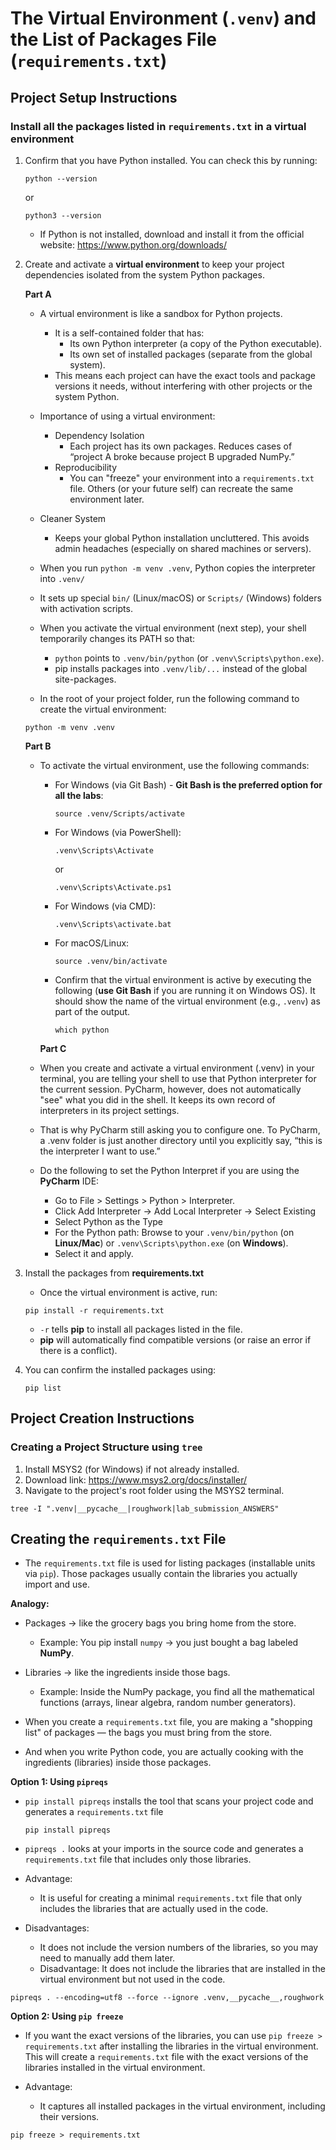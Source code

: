 # The Virtual Environment (`.venv`) and the List of Packages File (`requirements.txt`)

## Project Setup Instructions

### Install all the packages listed in `requirements.txt` in a virtual environment

1. Confirm that you have Python installed. You can check this by running:

    ```shell
    python --version
    ```

    or

    ```shell
    python3 --version
    ```

    - If Python is not installed, download and install it from the official website: <https://www.python.org/downloads/>

2. Create and activate a **virtual environment** to keep your project dependencies isolated from the system Python packages.

   **Part A**

   - A virtual environment is like a sandbox for Python projects.
     - It is a self-contained folder that has:
       - Its own Python interpreter (a copy of the Python executable).
       - Its own set of installed packages (separate from the global system).
     - This means each project can have the exact tools and package versions it needs, without interfering with other projects or the system Python.

   - Importance of using a virtual environment:
     - Dependency Isolation
        - Each project has its own packages. Reduces cases of “project A broke because project B upgraded NumPy.”
     - Reproducibility
        - You can "freeze" your environment into a `requirements.txt` file. Others (or your future self) can recreate the same environment later.
   - Cleaner System
     - Keeps your global Python installation uncluttered. This avoids admin headaches (especially on shared machines or servers).

   - When you run `python -m venv .venv`, Python copies the interpreter into `.venv/`
   - It sets up special `bin/` (Linux/macOS) or `Scripts/` (Windows) folders with activation scripts.
   - When you activate the virtual environment (next step), your shell temporarily changes its PATH so that:
     - `python` points to `.venv/bin/python` (or `.venv\Scripts\python.exe`).
     - pip installs packages into `.venv/lib/...` instead of the global site-packages.

   - In the root of your project folder, run the following command to create the virtual environment:

    ```shell
    python -m venv .venv
    ```

   **Part B**

   - To activate the virtual environment, use the following commands:
       - For Windows (via Git Bash) - **Git Bash is the preferred option for all the labs**:

         ```shell
         source .venv/Scripts/activate
         ```

       - For Windows (via PowerShell):

         ```shell
         .venv\Scripts\Activate
         ```

         or

         ```shell
         .venv\Scripts\Activate.ps1
         ```

       - For Windows (via CMD):

         ```shell
         .venv\Scripts\activate.bat
         ```

       - For macOS/Linux:

         ```shell
         source .venv/bin/activate
         ```

       - Confirm that the virtual environment is active by executing the following
     (**use Git Bash** if you are running it on Windows OS). It should show the
     name of the virtual environment (e.g., `.venv`) as part of the output.

         ```shell
         which python
         ```

      **Part C**

   - When you create and activate a virtual environment (.venv) in your terminal, you are telling your shell to use that Python interpreter for the current session. PyCharm, however, does not automatically "see" what you did in the shell. It keeps its own record of interpreters in its project settings.
   - That is why PyCharm still asking you to configure one. To PyCharm, a .venv folder is just another directory until you explicitly say, “this is the interpreter I want to use.”
   - Do the following to set the Python Interpret if you are using the **PyCharm** IDE:
     - Go to File > Settings > Python > Interpreter.
     - Click Add Interpreter → Add Local Interpreter → Select Existing
     - Select Python as the Type
     - For the Python path: Browse to your `.venv/bin/python` (on **Linux/Mac**) or `.venv\Scripts\python.exe` (on **Windows**).
     - Select it and apply.

3. Install the packages from **requirements.txt**
    - Once the virtual environment is active, run:

    ```shell
    pip install -r requirements.txt
    ```

    - `-r` tells **pip** to install all packages listed in the file.
    - **pip** will automatically find compatible versions (or raise an error if there is a conflict).

4. You can confirm the installed packages using:

   ```shell
   pip list
   ```

## Project Creation Instructions

### Creating a Project Structure using `tree`

1. Install MSYS2 (for Windows) if not already installed.
2. Download link: <https://www.msys2.org/docs/installer/>
3. Navigate to the project's root folder using the MSYS2 terminal.

```shell
tree -I ".venv|__pycache__|roughwork|lab_submission_ANSWERS"
```

## Creating the `requirements.txt` File

- The `requirements.txt` file is used for listing packages
(installable units via `pip`). Those packages usually contain the libraries you actually import and use.

**Analogy:**

- Packages → like the grocery bags you bring home from the store.
  - Example: You pip install `numpy` → you just bought a bag labeled **NumPy**.

- Libraries → like the ingredients inside those bags.
  - Example: Inside the NumPy package, you find all the mathematical functions (arrays, linear algebra, random number generators).

- When you create a `requirements.txt` file, you are making a "shopping list" of packages — the bags you must bring from the store.
- And when you write Python code, you are actually cooking with the ingredients (libraries) inside those packages.

**Option 1: Using `pipreqs`**

- `pip install pipreqs` installs the tool that scans your project code and generates a `requirements.txt` file

    ```shell
    pip install pipreqs
    ```

- `pipreqs .` looks at your imports in the source code and generates a `requirements.txt` file that includes only those libraries.
- Advantage:
  - It is useful for creating a minimal `requirements.txt` file that only includes the libraries that are actually used in the code.
- Disadvantages:
  - It does not include the version numbers of the libraries, so you may need to manually add them later.
  - Disadvantage: It does not include the libraries that are installed in the virtual environment but not used in the code.

```shell
pipreqs . --encoding=utf8 --force --ignore .venv,__pycache__,roughwork
```

**Option 2: Using `pip freeze`**

- If you want the exact versions of the libraries, you can use `pip freeze > requirements.txt` after installing the libraries in the virtual environment. This will create a `requirements.txt` file with the exact versions of the libraries installed in the virtual environment.
- Advantage:

  - It captures all installed packages in the virtual environment, including their versions.

```shell
pip freeze > requirements.txt
```
